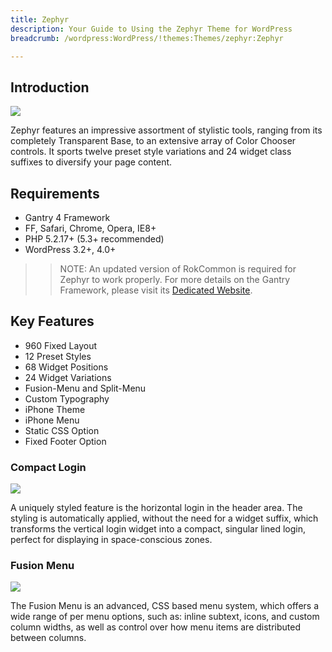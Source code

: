```yaml
---
title: Zephyr
description: Your Guide to Using the Zephyr Theme for WordPress
breadcrumb: /wordpress:WordPress/!themes:Themes/zephyr:Zephyr

---
```


Introduction
------------

![](assets/zephyr.jpeg)

Zephyr features an impressive assortment of stylistic tools, ranging from its completely Transparent Base, to an extensive array of Color Chooser controls. It sports twelve preset style variations and 24 widget class suffixes to diversify your page content.

Requirements
------------

* Gantry 4 Framework
* FF, Safari, Chrome, Opera, IE8+
* PHP 5.2.17+ (5.3+ recommended)
* WordPress 3.2+, 4.0+

> > NOTE: An updated version of RokCommon is required for Zephyr to work properly. For more details on the Gantry Framework, please visit its [Dedicated Website](http://www.gantry.org/).

Key Features
------------

* 960 Fixed Layout
* 12 Preset Styles
* 68 Widget Positions
* 24 Widget Variations
* Fusion-Menu and Split-Menu
* Custom Typography
* iPhone Theme
* iPhone Menu
* Static CSS Option
* Fixed Footer Option

### Compact Login

![](assets/login.jpg)

A uniquely styled feature is the horizontal login in the header area. The styling is automatically applied, without the need for a widget suffix, which transforms the vertical login widget into a compact, singular lined login, perfect for displaying in space-conscious zones.

### Fusion Menu

![](assets/fusion.jpg)

The Fusion Menu is an advanced, CSS based menu system, which offers a wide range of per menu options, such as: inline subtext, icons, and custom column widths, as well as control over how menu items are distributed between columns.
